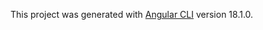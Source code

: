 This project was generated with [Angular CLI](https://github.com/angular/angular-cli) version 18.1.0.
